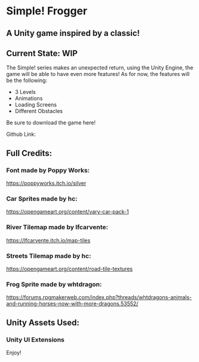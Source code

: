 # Simple! Frogger
## A Unity game inspired by a classic!
## Current State: WIP

The Simple! series makes an unexpected return, using the Unity Engine, the game will be able to have even more features!
As for now, the features will be the following:

- 3 Levels
- Animations
- Loading Screens
- Different Obstacles

Be sure to download the game here!

Github Link:


## Full Credits:

### Font made by Poppy Works:

https://poppyworks.itch.io/silver

### Car Sprites made by hc:

https://opengameart.org/content/vary-car-pack-1

### River Tilemap made by lfcarvente:

https://lfcarvente.itch.io/map-tiles

### Streets Tilemap made by hc:

https://opengameart.org/content/road-tile-textures

### Frog Sprite made by whtdragon:

https://forums.rpgmakerweb.com/index.php?threads/whtdragons-animals-and-running-horses-now-with-more-dragons.53552/

## Unity Assets Used:

### Unity UI Extensions


Enjoy!
